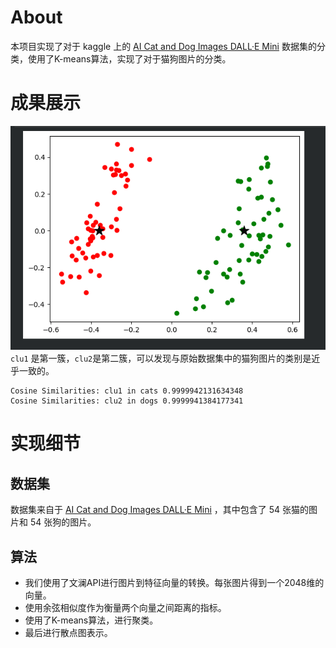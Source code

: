 # About
本项目实现了对于 kaggle 上的 [AI Cat and Dog Images DALL·E Mini](https://www.kaggle.com/datasets/mattop/ai-cat-and-dog-images-dalle-mini) 数据集的分类，使用了K-means算法，实现了对于猫狗图片的分类。

# 成果展示
![成果展示](/image/result_Kmeans.png)
`clu1` 是第一簇，`clu2`是第二簇，可以发现与原始数据集中的猫狗图片的类别是近乎一致的。
```
Cosine Similarities: clu1 in cats 0.9999942131634348
Cosine Similarities: clu2 in dogs 0.9999941384177341
```
# 实现细节

## 数据集
数据集来自于 [AI Cat and Dog Images DALL·E Mini](https://www.kaggle.com/datasets/mattop/ai-cat-and-dog-images-dalle-mini) ，其中包含了 54 张猫的图片和 54 张狗的图片。

## 算法
- 我们使用了文澜API进行图片到特征向量的转换。每张图片得到一个2048维的向量。
- 使用余弦相似度作为衡量两个向量之间距离的指标。
- 使用了K-means算法，进行聚类。
- 最后进行散点图表示。

